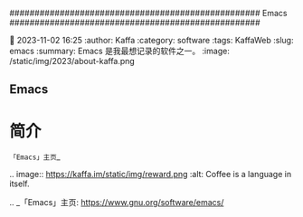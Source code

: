
##################################################
Emacs
##################################################

:date: 2023-11-02 16:25
:author: Kaffa
:category: software
:tags: KaffaWeb
:slug: emacs
:summary: Emacs 是我最想记录的软件之一。
:image: /static/img/2023/about-kaffa.png


## Emacs

简介
===========

`「Emacs」主页`_




.. image:: https://kaffa.im/static/img/reward.png
    :alt: Coffee is a language in itself.

.. _「Emacs」主页: https://www.gnu.org/software/emacs/
